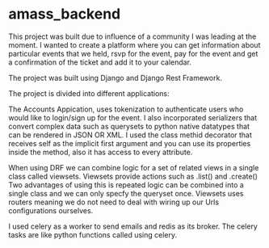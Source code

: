 # amass_backend

This project was built due to influence of a community I was leading at the moment. I wanted to create a platform where you can get information about particular
events that we held, rsvp for the event, pay for the event and get a confirmation of the ticket and add it to your calendar.

The project was built using Django and Django Rest Framework.

The project is divided into different applications:

The Accounts Appication, uses tokenization to authenticate users who would like to login/sign up for the event.
I also incorporated serializers that convert complex data such as querysets to python native datatypes that can be rendered in JSON OR XML.
I used the class methid decorator that receives self as the implicit first argument and you can use its properties inside the method,
also it has access to every attribute.

When using DRF we can combine logic for a set of related views in a single class called viewsets. Viewsets provide actions such as .list() and .create()
Two advantages of using this is repeated logic can be combined into a single class and we can only specfy the queryset once. Viewsets uses routers meaning we do
not need to deal with wiring up our Urls configurations ourselves.

I used celery as a worker to send emails and redis as its broker. The celery tasks are like python functions called using celery.


